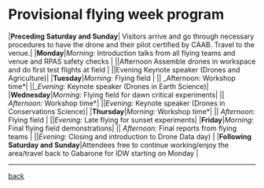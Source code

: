 
# [](#header-1) Provisional flying week program


|**Preceding Saturday and Sunday**| Visitors arrive and go through necessary procedures to have the drone and their pilot certified by CAAB. Travel to the venue.|
|**Monday**|_Morning:_ Introduction talks from all flying teams and venue and RPAS safety checks |
||Afternoon Assemble drones in workspace and do first test flights at field |
||Evening Keynote speaker (Drones and Agriculture)|
|**Tuesday**|_Morning:_ Flying field |
|| _Afternoon: Workshop time*|
||__Evening:_ Keynote speaker (Drones in Earth Science)|
|**Wednesday**|_Morning:_ Flying field for dawn critical experiments|
|| _Afternoon:_ Workshop time*|
||_Evening:_ Keynote speaker (Drones in Conservations Science)|
|**Thursday**|_Morning:_ Workshop time*|
|| _Afternoon:_ Flying field |
||_Evening:_ Late flying for sunset experiments|
|**Friday**|_Morning:_ Final flying field demonstrations|
|| _Afternoon:_ Final reports from flying teams |
||_Evening:_ Closing and introduction to Drone Data day) 
|
|**Following Saturday and Sunday**|Attendees free to continue working/enjoy the area/travel back to Gabarone for IDW starting on Monday |


* * *
[back](./idw.md)
